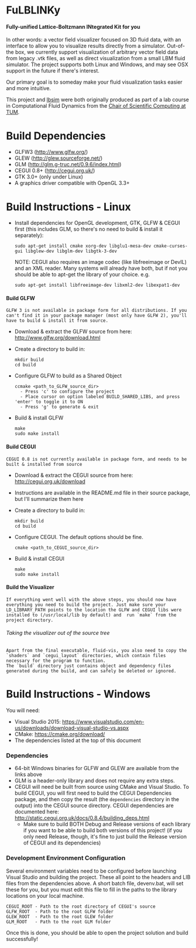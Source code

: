# FuLBLINKy
#### Fully-unified Lattice-Boltzmann INtegrated Kit for you

In other words: a vector field visualizer focused on 3D fluid data, with an interface to allow you to visualize results directly from a simulator. Out-of-the box, we currently support visualization of arbitrary vector field data from legacy .vtk files, as well as direct visualization from a small LBM fluid simulator. The project supports both Linux and Windows, and may see OSX support in the future if there's interest.

Our primary goal is to someday make your fluid visualization tasks easier and more intuitive. 

This project and [lbsim](https://github.com/noirb/lbsim) were both originally produced as part of a lab course in Computational Fluid Dynamics from the [Chair of Scientific Computing at TUM](http://www5.in.tum.de/wiki/index.php/Home).

# Build Dependencies
  - GLFW3      (http://www.glfw.org/)
  - GLEW       (http://glew.sourceforge.net/)
  - GLM        (http://glm.g-truc.net/0.9.6/index.html)
  - CEGUI 0.8+ (http://cegui.org.uk/)
  - GTK 3.0+ (only under Linux)
  - A graphics driver compatible with OpenGL 3.3+

# Build Instructions - Linux
  - Install dependencies for OpenGL development, GTK, GLFW & CEGUI first (this includes GLM, so there's no need to build & install it separately):

    ```
    sudo apt-get install cmake xorg-dev libglu1-mesa-dev cmake-curses-gui libglew-dev libglm-dev libgtk-3-dev
    ```
    NOTE: CEGUI also requires an image codec (like libfreeimage or DevIL) and an XML reader. Many systems will already have both, but if not you should be able to apt-get the library of your choice. e.g.
    ```
    sudo apt-get install libfreeimage-dev libxml2-dev libexpat1-dev
    ```
    
  #### Build GLFW
    GLFW 3 is not available in package form for all distributions. If you can't find it in your package manager (most only have GLFW 2), you'll have to build & install it from source.
  
  - Download & extract the GLFW source from here: http://www.glfw.org/download.html
  - Create a directory to build in:
  
    ```
    mkdir build
    cd build
    ```
  
  - Configure GLFW to build as a Shared Object
  
    ```
    ccmake <path_to_GLFW_source_dir>
      - Press 'c' to configure the project
      - Place cursor on option labeled BUILD_SHARED_LIBS, and press 'enter' to toggle it to ON
      - Press 'g' to generate & exit
    ```
  
  - Build & install GLFW
  
    ```
    make
    sudo make install
    ```

  #### Build CEGUI
    CEGUI 0.8 is not currently available in package form, and needs to be built & installed from source
    
  - Download & extract the CEGUI source from here: http://cegui.org.uk/download
  - Instructions are available in the README.md file in their source package, but I'll summarize them here
  - Create a directory to build in:

    ```
    mkdir build
    cd build
    ```

  - Configure CEGUI. The default options should be fine.

    ```
    cmake <path_to_CEGUI_source_dir>
    ```

  - Build & install CEGUI

    ```
    make
    sudo make install
    ```

  #### Build the Visualizer

    If everything went well with the above steps, you should now have everything you need to build the project. Just make sure your LD_LIBRARY_PATH points to the location the GLFW and CEGUI libs were installed to (/usr/local/lib by default) and  run `make` from the project directory.
    
  ###### Taking the visualizer out of the source tree
    Apart from the final executable, fluid-vis, you also need to copy the `shaders` and `cegui_layout` directories, which contain files necessary for the program to function.
    The `build` directory just contains object and dependency files generated during the build, and can safely be deleted or ignored.


# Build Instructions - Windows

You will need: 

- Visual Studio 2015: https://www.visualstudio.com/en-us/downloads/download-visual-studio-vs.aspx
- CMake: https://cmake.org/download/
- The dependencies listed at the top of this document

### Dependencies

- 64-bit Windows binaries for GLFW and GLEW are available from the links above
- GLM is a header-only library and does not require any extra steps.
- CEGUI will need be built from source using CMake and Visual Studio. To build CEGUI, you will first need to build the CEGUI Dependencies package, and then copy the result (the `dependencies` directory in the output) into the CEGUI source directory. CEGUI dependencies are documented here: http://static.cegui.org.uk/docs/0.8.4/building_deps.html
    - Make sure to build BOTH Debug and Release versions of each library if you want to be able to build both versions of this project! (if you only need Release, though, it's fine to just build the Release version of CEGUI and its dependencies)


### Development Environment Configuration
Several environment variables need to be configured before launching Visual Studio and building the project. These all point to the headers and LIB files from the dependencies above. A short batch file, devenv.bat, will set these for you, but you must edit this file to fill in the paths to the library locations on your local machine.

    CEGUI_ROOT - Path to the root directory of CEGUI's source
    GLFW_ROOT  - Path to the root GLFW folder
    GLEW_ROOT  - Path to the root GLEW folder
    GLM_ROOT   - Path to the root GLM folder

Once this is done, you should be able to open the project solution and build successfully!
